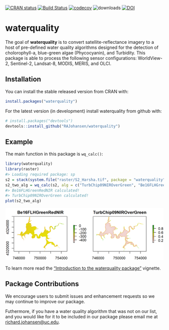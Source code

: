 
<!-- README.md is generated from README.Rmd. Please edit that file -->

[![CRAN
status](http://www.r-pkg.org/badges/version/waterquality)](https://cran.r-project.org/package=waterquality)
[![Build
Status](https://travis-ci.org/RAJohansen/waterquality.png?branch=master)](https://travis-ci.org/RAJohansen/waterquality)
[![codecov](https://codecov.io/gh/RAJohansen/waterquality/branch/master/graph/badge.svg)](https://codecov.io/gh/RAJohansen/waterquality)
![downloads](http://cranlogs.r-pkg.org/badges/grand-total/waterquality)
[![DOI](https://zenodo.org/badge/DOI/10.5281/zenodo.1493487.svg)](https://doi.org/10.5281/zenodo.1493487)

# waterquality

The goal of **waterquality** is to convert satellite-reflectance imagery
to a host of pre-defined water quality algorithms designed for the
detection of cholorophyll-a, blue-green algae (Phycocyanin), and
Turbidity. This package is able to process the following sensor
configurations: WorldView-2, Sentinel-2, Landsat-8, MODIS, MERIS, and OLCI.

## Installation

You can install the stable released version from CRAN with:

``` r
install.packages("waterquality")
```

For the latest version (in development) install waterquality from github with:

``` r
# install.packages("devtools")
devtools::install_github("RAJohansen/waterquality")
```

## Example

The main function in this package is `wq_calc()`:

``` r
library(waterquality)
library(raster)
#> Loading required package: sp
s2 = stack(system.file("raster/S2_Harsha.tif", package = "waterquality"))
s2_two_alg = wq_calc(s2, alg = c("TurbChip09NIROverGreen", "Be16FLHGreenRedNIR"), sat = "sentinel2")
#> Be16FLHGreenRedNIR calculated!
#> TurbChip09NIROverGreen calculated!
plot(s2_two_alg)
```

![](man/figures/README-example-1.png)<!-- -->

To learn more read the [“Introduction to the waterquality
package”](https://rajohansen.github.io/waterquality/articles/waterquality_vignette.html)
vignette.

## Package Contributions

We encourage users to submit issues and enhancement requests so we may
continue to improve our package.

Futhermore, if you have a water quality algorithm that was not on our
list, and you would like for it to be included in our package please
email me at <richard.johansen@uc.edu>.
